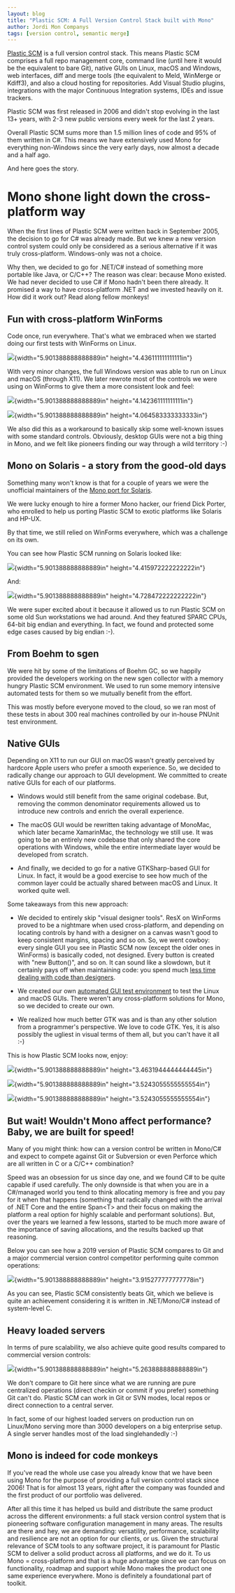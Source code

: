 ```yaml
---
layout: blog
title: "Plastic SCM: A Full Version Control Stack built with Mono"
author: Jordi Mon Companys
tags: [version control, semantic merge]
---
```


[Plastic SCM](https://www.plasticscm.com?utm_source=Mono%20Blog&utm_medium=post&utm_campaign=Mono%20success%20story&utm_term=DotNet&utm_content=Open%20Source)
is a full version control stack. This means Plastic SCM
comprises a full repo management core, command line (until here it would
be the equivalent to bare Git), native GUIs on Linux, macOS and Windows,
web interfaces, diff and merge tools (the equivalent to Meld, WinMerge
or Kdiff3), and also a cloud hosting for repositories. Add Visual Studio
plugins, integrations with the major Continuous Integration systems,
IDEs and issue trackers.

Plastic SCM was first released in 2006 and didn\'t stop evolving in the
last 13+ years, with 2-3 new public versions every week for the last 2 years.

Overall Plastic SCM sums more than 1.5 million lines of code and 95% of
them written in C\#. This means we have extensively used Mono for everything
non-Windows since the very early days, now almost a decade and a half
ago.

And here goes the story.

Mono shone light down the cross-platform way
============================================

When the first lines of Plastic SCM were written back in September 2005,
the decision to go for C\# was already made. But we knew a new version
control system could only be considered as a serious alternative if it
was truly cross-platform. Windows-only was not a choice.

Why then, we decided to go for .NET/C\# instead of something more
portable like Java, or C/C++? The reason was clear: because Mono
existed. We had never decided to use C\# if Mono hadn\'t been there already.
It promised a way to have cross-platform .NET and we invested heavily on
it. How did it work out? Read along fellow monkeys!

Fun with cross-platform WinForms
--------------------------------

Code once, run everywhere. That\'s what we embraced when we started
doing our first tests with WinForms on Linux.

![](/images/2019-02-07-plastic-scm-mono/plastic-1-on-linux.jpg){width="5.901388888888889in"
height="4.436111111111111in"}

With very minor changes, the full Windows version was able to run on
Linux and macOS (through X11). We later rewrote most of the controls we
were using on WinForms to give them a more consistent look and feel:

![](/images/2019-02-07-plastic-scm-mono/plastic-2-on-linux.jpg){width="5.901388888888889in"
height="4.142361111111111in"}

![](/images/2019-02-07-plastic-scm-mono/plastic-2-on-linux-2.jpg){width="5.901388888888889in"
height="4.064583333333333in"}

We also did this as a workaround to basically skip some well-known
issues with some standard controls. Obviously, desktop GUIs were not a
big thing in Mono, and we felt like pioneers finding our way through a
wild territory :-)

Mono on Solaris - a story from the good-old days
------------------------------------------------

Something many won\'t know is that for a couple of years we were the
unofficial maintainers of the [Mono port for
Solaris](http://blog.plasticscm.com/2010/10/welcome-crazy-monkeys-mono-on-solaris.html?utm_source=Mono%20Blog&utm_medium=post&utm_campaign=Mono%20success%20story&utm_term=DotNet&utm_content=Open%20Source).

We were lucky enough to hire a former Mono hacker, our friend Dick
Porter, who enrolled to help us porting Plastic SCM to exotic platforms
like Solaris and HP-UX.

By that time, we still relied on WinForms everywhere, which was a
challenge on its own.

You can see how Plastic SCM running on Solaris looked like:

![](/images/2019-02-07-plastic-scm-mono/plastic-2.7-on-solaris-cde.jpg){width="5.901388888888889in"
height="4.415972222222222in"}

And:

![](/images/2019-02-07-plastic-scm-mono/plastic-on-solaris-sparc.png){width="5.901388888888889in"
height="4.728472222222222in"}

We were super excited about it because it allowed us to run Plastic SCM
on some old Sun workstations we had around. And they featured SPARC
CPUs, 64-bit big endian and everything. In fact, we found and protected
some edge cases caused by big endian :-).

From Boehm to sgen
------------------

We were hit by some of the limitations of Boehm GC, so we happily
provided the developers working on the new sgen collector with a memory
hungry Plastic SCM environment. We used to run some memory intensive
automated tests for them so we mutually benefit from the effort.

This was mostly before everyone moved to the cloud, so we ran most of
these tests in about 300 real machines controlled by our in-house PNUnit
test environment.

Native GUIs
-----------

Depending on X11 to run our GUI on macOS wasn\'t greatly perceived by
hardcore Apple users who prefer a smooth experience. So, we decided to
radically change our approach to GUI development. We committed to create
native GUIs for each of our platforms.

-   Windows would still benefit from the same original codebase. But,
    removing the common denominator requirements allowed us to introduce
    new controls and enrich the overall experience.

-   The macOS GUI would be rewritten taking advantage of MonoMac, which
    later became XamarinMac, the technology we still use. It was going
    to be an entirely new codebase that only shared the core operations
    with Windows, while the entire intermediate layer would be developed
    from scratch.

-   And finally, we decided to go for a native GTKSharp-based GUI for
    Linux. In fact, it would be a good exercise to see how much of the
    common layer could be actually shared between macOS and Linux. It
    worked quite well.

Some takeaways from this new approach:

-   We decided to entirely skip \"visual designer tools\". ResX on
    WinForms proved to be a nightmare when used cross-platform, and
    depending on locating controls by hand with a designer on a canvas
    wasn\'t good to keep consistent margins, spacing and so on. So, we
    went cowboy: every single GUI you see in Plastic SCM now (except the
    older ones in WinForms) is basically coded, not designed. Every
    button is created with \"new Button()\", and so on. It can sound
    like a slowdown, but it certainly pays off when maintaining code:
    you spend much [less time dealing with code than
    designers](http://blog.semanticmerge.com/2014/03/gui-development-design-or-code-imperative.html?utm_source=Mono%20Blog&utm_medium=post&utm_campaign=Mono%20success%20story&utm_term=DotNet&utm_content=Open%20Source).

-   We created our own [automated GUI test
    environment](http://blog.plasticscm.com/2019/01/guitestsharp-multiplatform-gui-testing-dotnet.html?utm_source=Mono%20Blog&utm_medium=post&utm_campaign=Mono%20success%20story&utm_term=DotNet&utm_content=Open%20Source)
    to test the Linux and macOS GUIs. There weren\'t any cross-platform
    solutions for Mono, so we decided to create our own.

-   We realized how much better GTK was and is than any other solution
    from a programmer's perspective. We love to code GTK. Yes, it is
    also possibly the ugliest in visual terms of them all, but you
    can\'t have it all :-)

This is how Plastic SCM looks now, enjoy:

![](/images/2019-02-07-plastic-scm-mono/macplastic-brex.png){width="5.901388888888889in"
height="3.4631944444444445in"}

![](/images/2019-02-07-plastic-scm-mono/windows-diff-window.png){width="5.901388888888889in"
height="3.5243055555555554in"}

![](/images/2019-02-07-plastic-scm-mono/windows-brex.png){width="5.901388888888889in"
height="3.5243055555555554in"}

But wait! Wouldn't Mono affect performance? Baby, we are built for speed!
-------------------------------------------------------------------------

Many of you might think: how can a version control be written in
Mono/C\# and expect to compete against Git or Subversion or even
Perforce which are all written in C or a C/C++ combination?

Speed was an obsession for us since day one, and we found C\# to be
quite capable if used carefully. The only downside is that when you are
in a C\#/managed world you tend to think allocating memory is free and
you pay for it when that happens (something that radically changed with
the arrival of .NET Core and the entire Span\<T\> and their focus on
making the platform a real option for highly scalable and performant
solutions). But, over the years we learned a few lessons, started to be
much more aware of the importance of saving allocations, and the results
backed up that reasoning.

Below you can see how a 2019 version of Plastic SCM compares to Git and
a major commercial version control competitor performing quite common
operations:

![](/images/2019-02-07-plastic-scm-mono/performance-benchmark.png){width="5.901388888888889in"
height="3.915277777777778in"}

As you can see, Plastic SCM consistently beats Git, which we believe is
quite an achievement considering it is written in .NET/Mono/C\# instead
of system-level C.

Heavy loaded servers
--------------------

In terms of pure scalability, we also achieve quite good results
compared to commercial version controls:

![](/images/2019-02-07-plastic-scm-mono/scalability-benchmark.png){width="5.901388888888889in"
height="5.263888888888889in"}

We don\'t compare to Git here since what we are running are pure
centralized operations (direct checkin or commit if you prefer)
something Git can\'t do. Plastic SCM can work in Git or SVN modes, local
repos or direct connection to a central server.

In fact, some of our highest loaded servers on production run on
Linux/Mono serving more than 3000 developers on a big enterprise setup.
A single server handles most of the load singlehandedly :-)

Mono is indeed for code monkeys
-------------------------------

If you've read the whole use case you already know that we have been
using Mono for the purpose of providing a full version control stack
since 2006! That is for almost 13 years, right after the company was
founded and the first product of our portfolio was delivered.

After all this time it has helped us build and distribute the same
product across the different environments: a full stack version control
system that is pioneering software configuration management in many
areas. The results are there and hey, we are demanding: versatility,
performance, scalability and resilience are not an option for our
clients, or us. Given the structural relevance of SCM tools to any
software project, it is paramount for Plastic SCM to deliver a solid
product across all platforms, and we do it. To us Mono = cross-platform
and that is a huge advantage since we can focus on functionality,
roadmap and support while Mono makes the product one same experience
everywhere. Mono is definitely a foundational part of toolkit.
